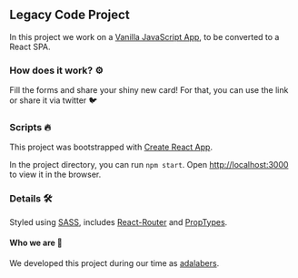 ## Legacy Code Project 

In this project we work on a [Vanilla JavaScript App](https://github.com/Adalab/easley-s2-Las-Pegatinas), to be converted to a  React SPA.

### How does it work? ⚙️

Fill the forms and share your shiny new card! For that, you can use the link or share it via twitter 🐦


### Scripts 🔥
This project was bootstrapped with [Create React App](https://github.com/facebook/create-react-app).

In the project directory, you can run `npm start`. Open [http://localhost:3000](http://localhost:3000) to view it in the browser.


### Details 🛠️
Styled using [SASS](https://www.npmjs.com/package/node-sass), includes [React-Router](https://reacttraining.com/react-router/) and [PropTypes](https://www.npmjs.com/package/prop-types).

#### Who we are 🎉

We developed this project during our time as [adalabers](https://adalab.es/).

